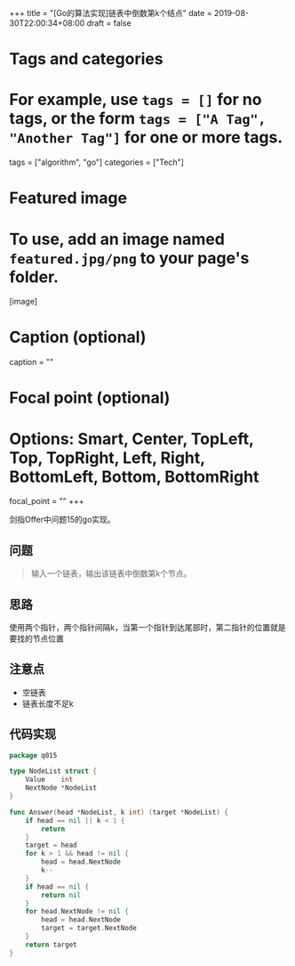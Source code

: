 +++
title = "[Go的算法实现]链表中倒数第k个结点"
date = 2019-08-30T22:00:34+08:00
draft = false

# Tags and categories
# For example, use `tags = []` for no tags, or the form `tags = ["A Tag", "Another Tag"]` for one or more tags.
tags = ["algorithm", "go"]
categories = ["Tech"]

# Featured image
# To use, add an image named `featured.jpg/png` to your page's folder. 
[image]
  # Caption (optional)
  caption = ""

  # Focal point (optional)
  # Options: Smart, Center, TopLeft, Top, TopRight, Left, Right, BottomLeft, Bottom, BottomRight
  focal_point = ""
+++

剑指Offer中问题15的go实现。

<!--more-->

## 问题

> 输入一个链表，输出该链表中倒数第k个节点。

## 思路

使用两个指针，两个指针间隔k，当第一个指针到达尾部时，第二指针的位置就是要找的节点位置

## 注意点

- 空链表
- 链表长度不足k

## 代码实现

```go
package q015

type NodeList struct {
	Value    int
	NextNode *NodeList
}

func Answer(head *NodeList, k int) (target *NodeList) {
	if head == nil || k < 1 {
		return
	}
	target = head
	for k > 1 && head != nil {
		head = head.NextNode
		k--
	}
	if head == nil {
		return nil
	}
	for head.NextNode != nil {
		head = head.NextNode
		target = target.NextNode
	}
	return target
}
```
